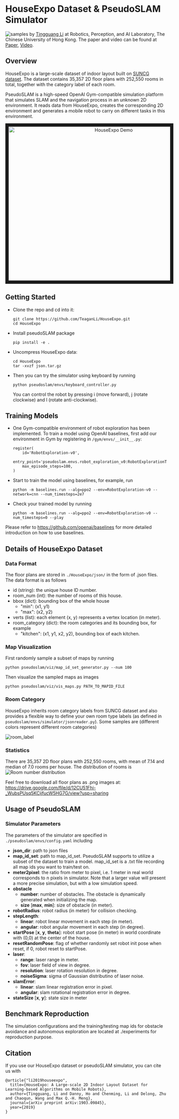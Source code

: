 # HouseExpo Dataset & PseudoSLAM Simulator
![samples](http://www.ee.cuhk.edu.hk/~tgli/TingguangLi_files/collection.png)
by [Tingguang Li](http://www.ee.cuhk.edu.hk/~tgli/) at Robotics, Perception, and AI Laboratory, The Chinese University of Hong Kong. The paper and video can be found at [Paper](https://arxiv.org/abs/1903.09845), [Video](https://youtu.be/v7XPzj62OfE).

## Overview
HouseExpo is a large-scale dataset of indoor layout built on [SUNCG dataset](http://suncg.cs.princeton.edu/#). The dataset contains 35,357 2D floor plans with 252,550 rooms in total, together with the category label of each room.

PseudoSLAM is a high-speed OpenAI Gym-compatible simulation platform that simulates SLAM and the navigation process in an unknown 2D environment. It reads data from HouseExpo, creates the corresponding 2D environment and generates a mobile robot to carry on different tasks in this environment. 

<p align="center">
  <a href="https://youtu.be/v7XPzj62OfE" target="Demo"><img src="https://img.youtube.com/vi/v7XPzj62OfE/0.jpg"
  alt="HouseExpo Demo" width="640" height="480" border="10" /></a>
</p>

## Getting Started
- Clone the repo and cd into it:
  ```
  git clone https://github.com/TeaganLi/HouseExpo.git
  cd HouseExpo
  ```
- Install pseudoSLAM package
  ```
  pip install -e .
  ```
- Uncompress HouseExpo data:
  ```
  cd HouseExpo
  tar -xvzf json.tar.gz
  ```
- Then you can try the simulator using keyboard by running 
  ```
  python pseudoslam/envs/keyboard_controller.py
  ```
  You can control the robot by pressing i (move forward), j (rotate clockwise) and l (rotate anti-clockwise).

  
## Training Models
- One Gym-compatible environment of robot exploration has been implemented. To train a model using OpenAI baselines, first add our environment in Gym by registering in `/gym/envs/__init__.py`:
  ```
  register(
      id='RobotExploration-v0',
      entry_point='pseudoslam.envs.robot_exploration_v0:RobotExplorationT0',
      max_episode_steps=100,
  )
  ```
- Start to train the model using baselines, for example, run
  ```
  python -m baselines.run --alg=ppo2 --env=RobotExploration-v0 --network=cnn --num_timesteps=2e7
  ```
- Check your trained model by running
  ```
  python -m baselines.run --alg=ppo2 --env=RobotExploration-v0 --num_timesteps=0 --play
  ```
Please refer to https://github.com/openai/baselines for more detailed introduction on how to use baselines.

## Details of HouseExpo Dataset
### Data Format
The floor plans are stored in `./HouseExpo/json/` in the form of .json files. The data format is as follows
* id (string): the unique house ID number.
* room_num (int): the number of rooms of this house.
* bbox (dict): bounding box of the whole house
   * "min": (x1, y1)
   * "max": (x2, y2)
* verts (list): each element (x, y) represents a vertex location (in meter).
* room_category (dict): the room categories and its bounding box, for example
   * "kitchen": (x1, y1, x2, y2), bounding box of each kitchen.

### Map Visualization
First randomly sample a subset of maps by running
```
python pseudoslam/viz/map_id_set_generator.py --num 100
```
Then visualize the sampled maps as images 
```
python pseudoslam/viz/vis_maps.py PATH_TO_MAPID_FILE
```
   
### Room Category
HouseExpo inherits room category labels from SUNCG dataset and  also provides a flexible way to define your own room type labels (as defined in `pseudoslam/envs/simulator/jsonreader.py`). Some samples are (different colors represent different room categories)

![room_label](http://www.ee.cuhk.edu.hk/~tgli/TingguangLi_files/room_label.png) 

### Statistics
There are 35,357 2D floor plans with 252,550 rooms, with mean of 7.14 and median of 7.0 rooms per house. The distribution of rooms is
![Room number distribution](http://www.ee.cuhk.edu.hk/~tgli/TingguangLi_files/room_label_dist.png)

Feel free to download all floor plans as .png images at:
https://drive.google.com/file/d/12CU51Fhi-_WubsPUsq5KCijfucW5HG7G/view?usp=sharing

## Usage of PseudoSLAM
### Simulator Parameters
The parameters of the simulator are specified in `./pseudoslam/envs/config.yaml` including
* **json_dir**: path to json files
* **map_id_set**: path to map_id_set. PseudoSLAM supports to utilize a subset of the dataset to train a model. map_id_set is a .txt file recording all map ids you want to train/test on.
* **meter2pixel**: the ratio from meter to pixel, i.e. 1 meter in real world corresponds to n pixels in simulator. Note that a larger value will present a more precise simulation, but with a low simulation speed.
* **obstacle**
  * **number**: number of obstacles. The obstacle is dynamically generated when initializing the map.
  * **size** [**max**, **min**]: size of obstacle (in meter).
* **robotRadius**: robot radius (in meter) for collision checking.
* **stepLength**:
  * **linear**: robot linear movement in each step (in meter).
  * **angular**: robot angular movement in each step (in degree).
* **startPose** [**x**, **y**, **theta**]: robot start pose (in meter) in world coordinate with (0,0) at the center of the house.
* **resetRandomPose**: flag of whether randomly set robot init pose when reset, if 0, robot reset to startPose.
* **laser**:
  * **range**: laser range in meter.
  * **fov**: laser field of view in degree.
  * **resolution**: laser rotation resolution in degree.
  * **noiseSigma**: sigma of Gaussian distributino of laser noise.
* **slamError**:
  * **linear**: slam linear registration error in pixel.
  * **angular**: slam rotational registration error in degree.
* **stateSize** [**x**, **y**]: state size in meter

## Benchmark Reproduction
The simulation configurations and the training/testing map ids for obstacle avoidance and autonomous exploration are located at ./experiments for reproduction purpose.

## Citation
If you use our HouseExpo dataset or pseudoSLAM simulator, you can cite us with
```
@article{"li2019houseexpo",
  title={HouseExpo: A Large-scale 2D Indoor Layout Dataset for Learning-based Algorithms on Mobile Robots},
  author={Tingguang, Li and Danny, Ho and Chenming, Li and Delong, Zhu and Chaoqun, Wang and Max Q.-H. Meng},
  journal={arXiv preprint arXiv:1903.09845},
  year={2019}
}
```
